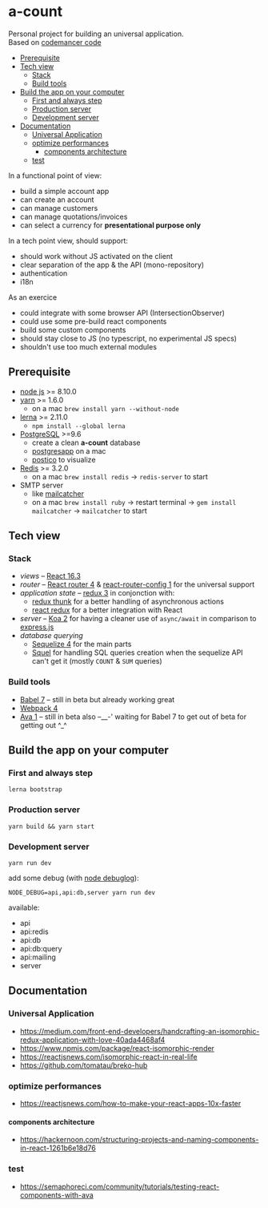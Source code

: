 # a-count

Personal project for building an universal application.  
Based on [codemancer code](https://crypt.codemancers.com/posts/2017-06-03-reactjs-server-side-rendering-with-router-v4-and-redux/)

<!-- START doctoc generated TOC please keep comment here to allow auto update -->
<!-- DON'T EDIT THIS SECTION, INSTEAD RE-RUN doctoc TO UPDATE -->


- [Prerequisite](#prerequisite)
- [Tech view](#tech-view)
  - [Stack](#stack)
  - [Build tools](#build-tools)
- [Build the app on your computer](#build-the-app-on-your-computer)
  - [First and always step](#first-and-always-step)
  - [Production server](#production-server)
  - [Development server](#development-server)
- [Documentation](#documentation)
  - [Universal Application](#universal-application)
  - [optimize performances](#optimize-performances)
    - [components architecture](#components-architecture)
  - [test](#test)

<!-- END doctoc generated TOC please keep comment here to allow auto update -->

In a functional point of view:

- build a simple account app
- can create an account
- can manage customers
- can manage quotations/invoices
- can select a currency for **presentational purpose only**

In a tech point view, should support:

- should work without JS activated on the client
- clear separation of the app & the API (mono-repository)
- authentication
- i18n

As an exercice

- could integrate with some browser API (IntersectionObserver)
- could use some pre-build react components
- build some custom components
- should stay close to JS (no typescript, no experimental JS specs)
- shouldn't use too much external modules

## Prerequisite

- [node js](https://nodejs.org/en/) >= 8.10.0
- [yarn](https://yarnpkg.com/en/docs/install) >= 1.6.0
  - on a mac `brew install yarn --without-node`
- [lerna](https://lernajs.io/#getting-started) >= 2.11.0
  - `npm install --global lerna`
- [PostgreSQL](https://www.postgresql.org/) >=9.6 
  - create a clean __a-count__ database
  - [postgresapp](http://postgresapp.com/) on a mac
  - [postico](https://eggerapps.at/postico/) to visualize
- [Redis](https://redis.io/) >= 3.2.0
  - on a mac `brew install redis` → `redis-server` to start
- SMTP server
  - like [mailcatcher](https://mailcatcher.me/)
  - on a mac `brew install ruby` → restart terminal → `gem install mailcatcher` → `mailcatcher` to start

## Tech view

### Stack

- *views* – [React 16.3](https://reactjs.org/)
- *router* – [React router 4](https://reacttraining.com/react-router/) & [react-router-config 1](https://www.npmjs.com/package/react-router-config) for the universal support
- *application state* – [redux 3](https://redux.js.org/) in conjonction with:
  - [redux thunk](https://www.npmjs.com/package/redux-thunk) for a better handling of asynchronous actions
  - [react redux](https://github.com/reactjs/react-redux) for a better integration with React
- *server* – [Koa 2](http://koajs.com/) for having a cleaner use of `async/await` in comparison to [express.js](https://expressjs.com/)
- *database querying* 
  - [Sequelize 4](http://docs.sequelizejs.com/) for the main parts
  - [Squel](https://hiddentao.com/squel/) for handling SQL queries creation when the sequelize API can't get it (mostly `COUNT` & `SUM`  queries)

### Build tools

- [Babel 7](http://babeljs.io/) – still in beta but already working great
- [Webpack 4](https://webpack.js.org/) 
- [Ava 1](https://github.com/avajs/ava) – still in beta also –__-' waiting for Babel 7 to get out of beta for getting out ^_^

## Build the app on your computer

### First and always step 

```
lerna bootstrap
```

### Production server

```
yarn build && yarn start
```

### Development server

```
yarn run dev
```

add some debug (with [node debuglog](https://nodejs.org/dist/latest-v8.x/docs/api/util.html#util_util_debuglog_section)): 

```
NODE_DEBUG=api,api:db,server yarn run dev
```

available:

- api
- api:redis
- api:db
- api:db:query
- api:mailing
- server

## Documentation

### Universal Application

- https://medium.com/front-end-developers/handcrafting-an-isomorphic-redux-application-with-love-40ada4468af4
- https://www.npmjs.com/package/react-isomorphic-render
- https://reactjsnews.com/isomorphic-react-in-real-life
- https://github.com/tomatau/breko-hub

### optimize performances

- https://reactjsnews.com/how-to-make-your-react-apps-10x-faster


#### components architecture

- https://hackernoon.com/structuring-projects-and-naming-components-in-react-1261b6e18d76

### test

- https://semaphoreci.com/community/tutorials/testing-react-components-with-ava
